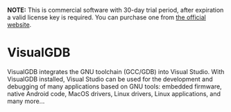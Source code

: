 **NOTE:** This is commercial software with 30-day trial period, after expiration a valid license key is required. You can purchase one from [the official website](https://visualgdb.com).

# VisualGDB
VisualGDB integrates the GNU toolchain (GCC/GDB) into Visual Studio. With VisualGDB installed, Visual Studio can be used for the development and debugging of many applications based on GNU tools: embedded firmware, native Android code, MacOS drivers, Linux drivers, Linux applications, and many more...

